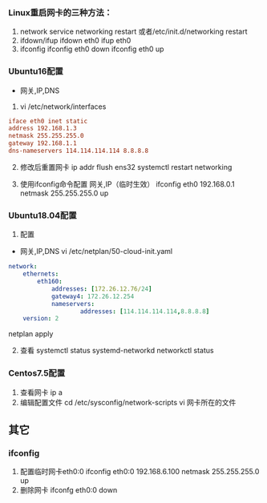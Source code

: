 
### Linux重启网卡的三种方法：
1. network
service networking restart
或者/etc/init.d/networking restart
2. ifdown/ifup
ifdown eth0
ifup eth0
3. ifconfig
ifconfig eth0 down
ifconfig eth0 up

### Ubuntu16配置
- 网关,IP,DNS
1. vi /etc/network/interfaces 
```conf
iface eth0 inet static
address 192.168.1.3
netmask 255.255.255.0
gateway 192.168.1.1
dns-nameservers 114.114.114.114 8.8.8.8
```
2. 修改后重置网卡
ip addr flush ens32
systemctl restart networking

3. 使用ifconfig命令配置 网关,IP（临时生效）
ifconfig eth0 192.168.0.1 netmask 255.255.255.0 up

### Ubuntu18.04配置
1. 配置
- 网关,IP,DNS
vi /etc/netplan/50-cloud-init.yaml
```yaml
network:
    ethernets:
        eth160:
            addresses: [172.26.12.76/24]
            gateway4: 172.26.12.254
            nameservers:
                    addresses: [114.114.114.114,8.8.8.8]
    version: 2
```
netplan apply

2. 查看
systemctl status systemd-networkd
networkctl status 
### Centos7.5配置
1. 查看网卡
    ip a
2. 编辑配置文件
cd /etc/sysconfig/network-scripts
vi 网卡所在的文件

## 其它
### ifconfig
1. 配置临时网卡eth0:0
ifconfig eth0:0 192.168.6.100 netmask 255.255.255.0 up
2. 删除网卡
ifconfg eth0:0 down